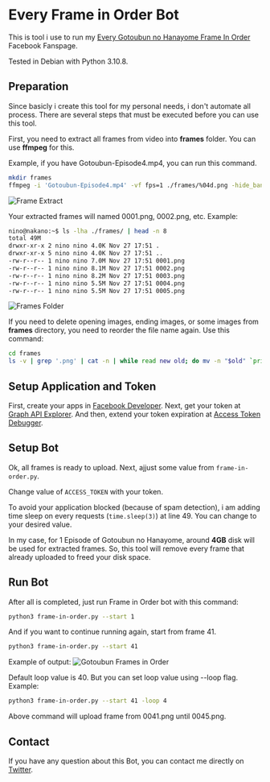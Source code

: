 # Every Frame in Order Bot
This is tool i use to run my [Every Gotoubun no Hanayome Frame In Order](https://www.facebook.com/GotoubunFrameInOrder) Facebook Fanspage.

Tested in Debian with Python 3.10.8.
## Preparation
Since basicly i create this tool for my personal needs, i don't automate all process. There are several steps that must be executed before you can use this tool.

First, you need to extract all frames from video into **frames** folder. You can use **ffmpeg** for this.

Example, if you have Gotoubun-Episode4.mp4, you can run this command.
``` bash
mkdir frames
ffmpeg -i 'Gotoubun-Episode4.mp4' -vf fps=1 ./frames/%04d.png -hide_banner
```

![Frame Extract](https://blogger.googleusercontent.com/img/b/R29vZ2xl/AVvXsEj-hOSnEqxkqtfd64FWUJDKYWjEoIBHjxz4NIMdMYNoHZiDeuXqR0wEm1ghldLk8lKpY39YvqXICgLYD7Nzc3mygq05Os_4Vr5-hKKTc2A4KPEcIn1o4a7wvpbOwPlKzdBlJzqZUcqE5zZ2cehckZI_lvHY5BXOqQiNQorZbvfpF19Um_3N8CD13up0pEFO/s980/frame-extract.png)

Your extracted frames will named 0001.png, 0002.png, etc. Example:
```bash
nino@nakano:~$ ls -lha ./frames/ | head -n 8
total 49M
drwxr-xr-x 2 nino nino 4.0K Nov 27 17:51 .
drwxr-xr-x 5 nino nino 4.0K Nov 27 17:51 ..
-rw-r--r-- 1 nino nino 7.0M Nov 27 17:51 0001.png
-rw-r--r-- 1 nino nino 8.1M Nov 27 17:51 0002.png
-rw-r--r-- 1 nino nino 8.2M Nov 27 17:51 0003.png
-rw-r--r-- 1 nino nino 5.5M Nov 27 17:51 0004.png
-rw-r--r-- 1 nino nino 5.5M Nov 27 17:51 0005.png
```
![Frames Folder](https://blogger.googleusercontent.com/img/b/R29vZ2xl/AVvXsEg5Ydnjleq1FNIgXbilZwZ2KIV5V4ta-Vgxzf0Bu8ztCLu0U6yVigtA4GNFaM3BXC23gHvNb-lVrLlbfbsPeVUzr_SN_dF1wW9ptxgRBbH3fOJI7ILlVwx8QtotlFFbRrOE1WlxMjiqwTdDSIPUquimjLd9-xDvIx7S_mLUXBjDggDFiCUYJt9YfM5PmWPP/s950)

If you need to delete opening images, ending images, or some images from **frames** directory, you need to reorder the file name again. Use this command:
``` bash
cd frames
ls -v | grep '.png' | cat -n | while read new old; do mv -n "$old" `printf "%04d.png" $new`; done
```
## Setup Application and Token
First, create your apps in [Facebook Developer](https://developers.facebook.com/apps). Next, get your token at [Graph API Explorer](https://developers.facebook.com/tools/explorer). And then, extend your token expiration at [Access Token Debugger](https://developers.facebook.com/tools/debug/accesstoken/).

## Setup Bot
Ok, all frames is ready to upload. Next, ajjust some value from ``frame-in-order.py``.

Change value of ``ACCESS_TOKEN`` with your token.

To avoid your application blocked (because of spam detection), i am adding time sleep on every requests (```time.sleep(3)```) at line 49. You can change to your desired value.

In my case, for 1 Episode of Gotoubun no Hanayome, around **4GB** disk will be used for extracted frames. So, this tool will remove every frame that already uploaded to freed your disk space.

## Run Bot
After all is completed, just run Frame in Order bot with this command:
``` bash
python3 frame-in-order.py --start 1
```
And if you want to continue running again, start from frame 41.
``` bash
python3 frame-in-order.py --start 41
```
Example of output:
![Gotoubun Frames in Order](https://blogger.googleusercontent.com/img/b/R29vZ2xl/AVvXsEjW3MxC4AiqoqFqFDgCykftjmWrztlZMKEslCF5trpiLSMht1_-ySZGIeJsHm7EtWdJcpVQZz-zim_ZdBmM2yavKou1h3spfEbZGLF_sBGuhLlc_vu-JXbVoeaiFSN21uJhrW9Lyw8_63XlWJsv4AP-PNMe3qlT1ZvS9QxcaguYJXVrkSgYqPSu_8TK_g/s873/framebot.png)

Default loop value is 40. But you can set loop value using --loop flag. Example:
``` bash
python3 frame-in-order.py --start 41 -loop 4
```
Above command will upload frame from 0041.png until 0045.png.

## Contact
If you have any question about this Bot, you can contact me directly on [Twitter](https://twitter.com/yuyudhn).